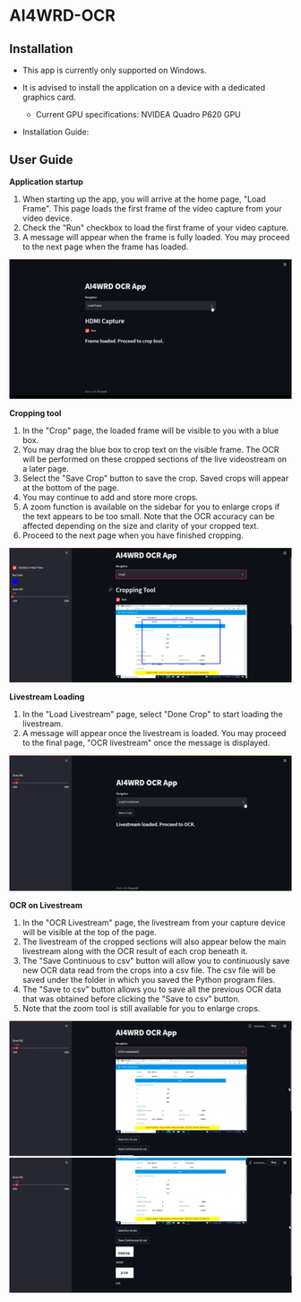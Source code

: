 # AI4WRD-OCR
## Installation
* This app is currently only supported on Windows.
* It is advised to install the application on a device with a dedicated graphics card.
    * Current GPU specifications: NVIDEA Quadro P620 GPU

* Installation Guide: 

## User Guide
**Application startup**
1. When starting up the app, you will arrive at the home page, "Load Frame". This page loads the first frame of the video capture from your video device. 
2. Check the "Run" checkbox to load the first frame of your video capture.
3. A message will appear when the frame is fully loaded. You may proceed to the next page when the frame has loaded.

![](Images/LoadFrameImg.jpg)



**Cropping tool**
1. In the "Crop" page, the loaded frame will be visible to you with a blue box.
2. You may drag the blue box to crop text on the visible frame. The OCR will be performed on these cropped sections of the live videostream on a later page. 
3. Select the "Save Crop" button to save the crop. Saved crops will appear at the bottom of the page. 
4. You may continue to add and store more crops. 
5. A zoom function is available on the sidebar for you to enlarge crops if the text appears to be too small.  Note that the OCR accuracy can be affected depending on the size and clarity of your cropped text. 
6. Proceed to the next page when you have finished cropping. 

![](Images/CroPToolImg.jpg)



**Livestream Loading**
1.  In the "Load Livestream" page, select "Done Crop" to start loading the livestream. 
2. A message will appear once the livestream is loaded. You may proceed to the final page, "OCR livestream" once the message is displayed. 

![](Images/LoadLivestreamImg.jpg)



**OCR on Livestream**
1. In the "OCR Livestream" page, the livestream from your capture device will be visible at the top of the page. 
2. The livestream of the cropped sections will also appear below the main livestream along with the OCR result of each crop beneath it.
3.  The "Save Continuous to csv" button will allow you to continuously save new OCR data read from the crops into a csv file. The csv file will be saved under the folder in which you saved the Python program files. 
4. The "Save to csv" button allows you to save all the previous OCR data that was obtained before clicking the "Save to csv" button. 
5. Note that the zoom tool is still available for you to enlarge crops. 

![](Images/OCRLivestreamImg.jpg)
![](Images/OCRCropLivestreamImg.jpg)






